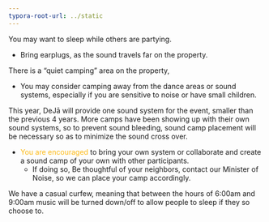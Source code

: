 ```yaml
---
typora-root-url: ../static
---
```


You may want to sleep while others are partying.

- Bring earplugs, as the sound travels far on the property.

There is a “quiet camping” area on the property,

- You may consider camping away from the dance areas or sound systems, especially if you are sensitive to noise or have small children.

This year, DeJā will provide one sound system for the event, smaller than the previous 4 years.  More camps have been showing up with their own sound systems, so to prevent sound bleeding, sound camp placement will be necessary so as to minimize the sound cross over.

- <span style="color:#fdb913;">You are encouraged</span> to bring your own system or collaborate and create a sound camp of your own with other participants.
  - If doing so, Be thoughtful of your neighbors, contact our Minister of Noise, so we can place your camp accordingly.

We have a casual curfew, meaning that between the hours of 6:00am and 9:00am music will be turned down/off to allow people to sleep if they so choose to.



